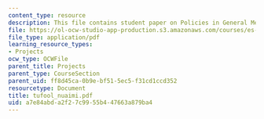 ```yaml
---
content_type: resource
description: This file contains student paper on Policies in General Media.
file: https://ol-ocw-studio-app-production.s3.amazonaws.com/courses/es-253-aids-and-poverty-in-africa-spring-2005/a7e84abda2f27c9955b447663a879ba4_tufool_nuaimi.pdf
file_type: application/pdf
learning_resource_types:
- Projects
ocw_type: OCWFile
parent_title: Projects
parent_type: CourseSection
parent_uid: ff8d45ca-0b9e-bf51-5ec5-f31cd1ccd352
resourcetype: Document
title: tufool_nuaimi.pdf
uid: a7e84abd-a2f2-7c99-55b4-47663a879ba4
---
```

